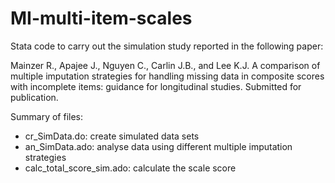 # MI-multi-item-scales

Stata code to carry out the simulation study reported in the following paper:

Mainzer R., Apajee J., Nguyen C., Carlin J.B., and Lee K.J. A comparison of multiple imputation strategies for handling missing data in composite scores with incomplete items: guidance for longitudinal studies. Submitted for publication.

Summary of files:

* cr_SimData.do: create simulated data sets
* an_SimData.ado: analyse data using different multiple imputation strategies
* calc_total_score_sim.ado: calculate the scale score
